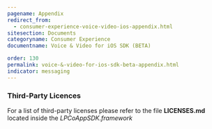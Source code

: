 ```yaml
---
pagename: Appendix
redirect_from:
  - consumer-experience-voice-video-ios-appendix.html
sitesection: Documents
categoryname: Consumer Experience
documentname: Voice & Video for iOS SDK (BETA)

order: 130
permalink: voice-&-video-for-ios-sdk-beta-appendix.html
indicator: messaging
---
```


### Third-Party Licences

For a list of third-party licenses please refer to the file **LICENSES.md** located inside the _LPCoAppSDK.framework_
